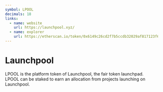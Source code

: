 ```yaml
---
symbol: LPOOL
decimals: 18
links:
  - name: website
    url: https://launchpool.xyz/
  - name: explorer
    url: https://etherscan.io/token/0x6149c26cd2f7b5ccdb32029af817123f6e37df5b
---
```


# Launchpool

LPOOL is the platform token of Launchpool, the fair token launchpad. LPOOL can be staked to earn an allocation from projects launching on Launchpool.
